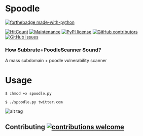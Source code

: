 # Spoodle

[![forthebadge made-with-python](http://ForTheBadge.com/images/badges/made-with-python.svg)](https://www.python.org/)


[![HitCount](http://hits.dwyl.io/vjex/spoodle.svg)](http://hits.dwyl.io/vjex/spoodle)   [![Maintenance](https://img.shields.io/badge/Maintained%3F-yes-green.svg)](https://gitHub.com/vjex/spoodle/graphs/commit-activity)  [![PyPI license](https://img.shields.io/pypi/l/ansicolortags.svg)](https://pypi.python.org/pypi/ansicolortags/)   [![GitHub contributors](https://img.shields.io/github/contributors/Naereen/StrapDown.js.svg)](https://GitHub.com/vjex/spoodle/graphs/contributors/)  [![GitHub issues](https://img.shields.io/github/issues/Naereen/StrapDown.js.svg)](https://GitHub.com/vjex/spoodle/issues/)







### How Subbrute+PoodleScanner Sound?

A mass subdomain + poodle vulnerability scanner




# Usage

`$ chmod +x spoodle.py`

`$ ./spoodle.py twitter.com`

![alt tag](http://i.imgur.com/mLElsDo.gif)


## Contributing [![contributions welcome](https://img.shields.io/badge/contributions-welcome-brightgreen.svg?style=flat)](https://github.com/avicoder/spoodle/issues)

